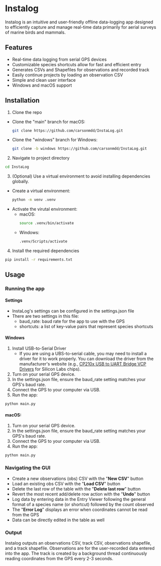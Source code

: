 # Instalog
Instalog is an intuitive and user-friendly offline data-logging app designed to efficiently capture and manage real-time data primarily for aerial surveys of marine birds and mammals.

## Features
- Real-time data logging from serial GPS devices
- Customizable species shortcuts allow for fast and efficient entry
- Generates CSVs and Shapefiles for observations and recorded track
- Easily continue projects by loading an observation CSV
- Simple and clean user interface
- Windows and macOS support

## Installation
1. Clone the repo
- Clone the "main" branch for macOS:
    ```bash
    git clone https://github.com/carsonmdd/InstaLog.git
    ```
- Clone the "windows" branch for Windows:
    ```bash
    git clone -b windows https://github.com/carsonmdd/InstaLog.git
    ```
2. Navigate to project directory
```bash
cd InstaLog
```
3. (Optional) Use a virtual environment to avoid installing dependencies globally.
- Create a virtual environment:
    ```bash
    python -m venv .venv
    ```
- Activate the virutal environment:
    - macOS:
        ```bash
        source .venv/bin/activate
        ```
    - Windows:
        ```bash
        .venv/Scripts/activate
        ```
4. Install the required dependencies
```bash
pip install -r requirements.txt
```

## Usage
### Running the app
#### Settings
- InstaLog's settings can be configured in the settings.json file
- There are two settings in this file:
    - baud_rate: baud rate for the app to use with the GPS
    - shortcuts: a list of key-value pairs that represent species shortcuts

#### Windows
1. Install USB-to-Serial Driver
    - If you are using a UBS-to-serial cable, you may need to install a driver for it to work properly. You can download the driver from the manufacturer's website (e.g., [CP210x USB to UART Bridge VCP Drivers](https://www.silabs.com/developers/usb-to-uart-bridge-vcp-drivers?tab=downloads) for Silicon Labs chips).
2. Turn on your serial GPS device.
3. In the settings.json file, ensure the baud_rate setting matches your GPS's baud rate.
4. Connect the GPS to your computer via USB.
5. Run the app:
```bash
python main.py
```

#### macOS:
1. Turn on your serial GPS device.
2. In the settings.json file, ensure the baud_rate setting matches your GPS's baud rate.
3. Connect the GPS to your computer via USB.
4. Run the app:
```bash
python main.py
```

### Navigating the GUI
- Create a new observations (obs) CSV with the "**New CSV**" button
- Load an existing obs CSV with the "**Load CSV**" button
- Delete the last row of the table with the "**Delete last row**" button
- Revert the most recent add/delete row action with the "**Undo**" button
- Log data by entering data in the Entry Viewer following the general format of a species name (or shortcut) followed by the count observed
- The "**Error Log**" displays an error when coordinates cannot be read from the GPS
- Data can be directly edited in the table as well

### Output
Instalog outputs an observations CSV, track CSV, observations shapefile, and a track shapefile. Observations are for the user-recorded data entered into the app. The track is created by a background thread continuously reading coordinates from the GPS every 2-3 seconds.